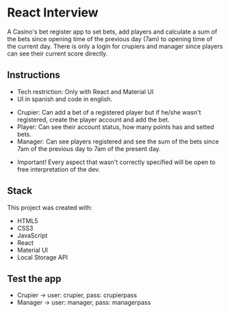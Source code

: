 # React Interview

A Casino's bet register app to set bets, add players and calculate a sum of the bets since opening time of the previous day (7am) to opening time of the current day. There is only a login for crupiers and manager since players can see their current score directly.

## Instructions

- Tech restriction: Only with React and Material UI
- UI in spanish and code in english.

* Crupier: Can add a bet of a registered player but if he/she wasn't registered, create the player account and add the bet.
* Player: Can see their account status, how many points has and setted bets.
* Manager: Can see players registered and see the sum of the bets since 7am of the previous day to 7am of the present day.

- Important!
  Every aspect that wasn't correctly specified will be open to free interpretation of the dev.

## Stack

This project was created with:

- HTML5
- CSS3
- JavaScript
- React
- Material UI
- Local Storage API

## Test the app

- Crupier -> user: crupier, pass: crupierpass
- Manager -> user: manager, pass: managerpass
